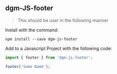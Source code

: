 ## dgm-JS-footer

> This should be user in the following manner

Install with the command:

```
npm install --save dgm-js-footer
```

Add to a Javascript Project with the following code:

```javascript
import { footer } from 'dgm-js-footer';

footer('Some Name');

```